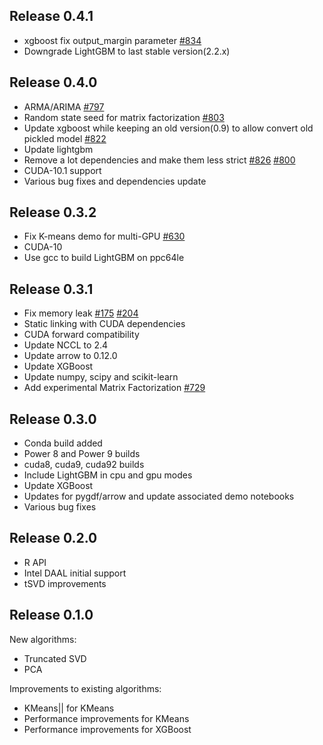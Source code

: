 ## Release 0.4.1
* xgboost fix output_margin parameter [#834](https://github.com/h2oai/h2o4gpu/pull/834)
* Downgrade LightGBM to last stable version(2.2.x)

## Release 0.4.0
* ARMA/ARIMA [#797](https://github.com/h2oai/h2o4gpu/pull/797)
* Random state seed for matrix factorization [#803](https://github.com/h2oai/h2o4gpu/pull/803)
* Update xgboost while keeping an old version(0.9) to allow convert old pickled model [#822](https://github.com/h2oai/h2o4gpu/pull/822)
* Update lightgbm
* Remove a lot dependencies and make them less strict [#826](https://github.com/h2oai/h2o4gpu/pull/826) [#800](https://github.com/h2oai/h2o4gpu/pull/800/files)
* CUDA-10.1 support
* Various bug fixes and dependencies update

## Release 0.3.2
* Fix K-means demo for multi-GPU [#630](https://github.com/h2oai/h2o4gpu/issues/630)
* CUDA-10
* Use gcc to build LightGBM on ppc64le

## Release 0.3.1
* Fix memory leak [#175](https://github.com/h2oai/h2o4gpu/issues/175) [#204](https://github.com/h2oai/h2o4gpu/issues/204)
* Static linking with CUDA dependencies
* CUDA forward compatibility
* Update NCCL to 2.4
* Update arrow to 0.12.0
* Update XGBoost
* Update numpy, scipy and scikit-learn
* Add experimental Matrix Factorization [#729](https://github.com/h2oai/h2o4gpu/pull/729)



## Release 0.3.0
* Conda build added
* Power 8 and Power 9 builds
* cuda8, cuda9, cuda92 builds
* Include LightGBM in cpu and gpu modes
* Update XGBoost
* Updates for pygdf/arrow and update associated demo notebooks
* Various bug fixes


## Release 0.2.0
* R API
* Intel DAAL initial support
* tSVD improvements

## Release 0.1.0
New algorithms:

* Truncated SVD
* PCA

Improvements to existing algorithms:
* KMeans|| for KMeans
* Performance improvements for KMeans
* Performance improvements for XGBoost